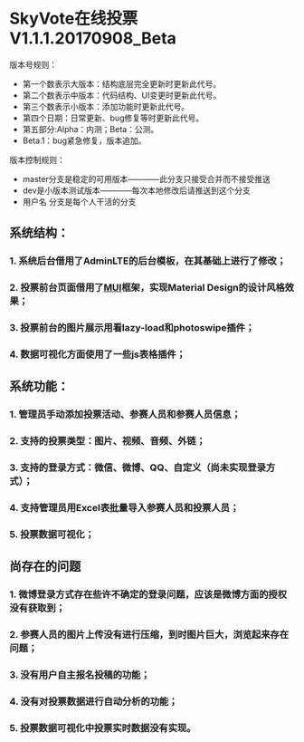 # SkyVote在线投票 V1.1.1.20170908_Beta
版本号规则：
- 第一个数表示大版本：结构底层完全更新时更新此代号。
- 第二个数表示中版本：代码结构、UI变更时更新此代号。
- 第三个数表示小版本：添加功能时更新此代号。
- 第四个日期：日常更新、bug修复等时更新此代号。
- 第五部分:Alpha：内测；Beta：公测。
- Beta.1：bug紧急修复，版本追加。

版本控制规则：
- master分支是稳定的可用版本————此分支只接受合并而不接受推送
- dev是小版本测试版本————每次本地修改后请推送到这个分支
- 用户名 分支是每个人干活的分支

## 系统结构：
### 1. 系统后台借用了AdminLTE的后台模板，在其基础上进行了修改；
### 2. 投票前台页面借用了[MUI](https://www.muicss.com/)框架，实现Material Design的设计风格效果；
### 3. 投票前台的图片展示用看lazy-load和photoswipe插件；
### 4. 数据可视化方面使用了一些js表格插件；

## 系统功能：
### 1. 管理员手动添加投票活动、参赛人员和参赛人员信息；
### 2. 支持的投票类型：图片、视频、音频、外链；
### 3. 支持的登录方式：微信、微博、QQ、自定义（尚未实现登录方式）；
### 4. 支持管理员用Excel表批量导入参赛人员和投票人员；
### 5. 投票数据可视化；

## 尚存在的问题
### 1. 微博登录方式存在些许不确定的登录问题，应该是微博方面的授权没有获取到；
### 2. 参赛人员的图片上传没有进行压缩，到时图片巨大，浏览起来存在问题；
### 3. 没有用户自主报名投稿的功能；
### 4. 没有对投票数据进行自动分析的功能；
### 5. 投票数据可视化中投票实时数据没有实现。